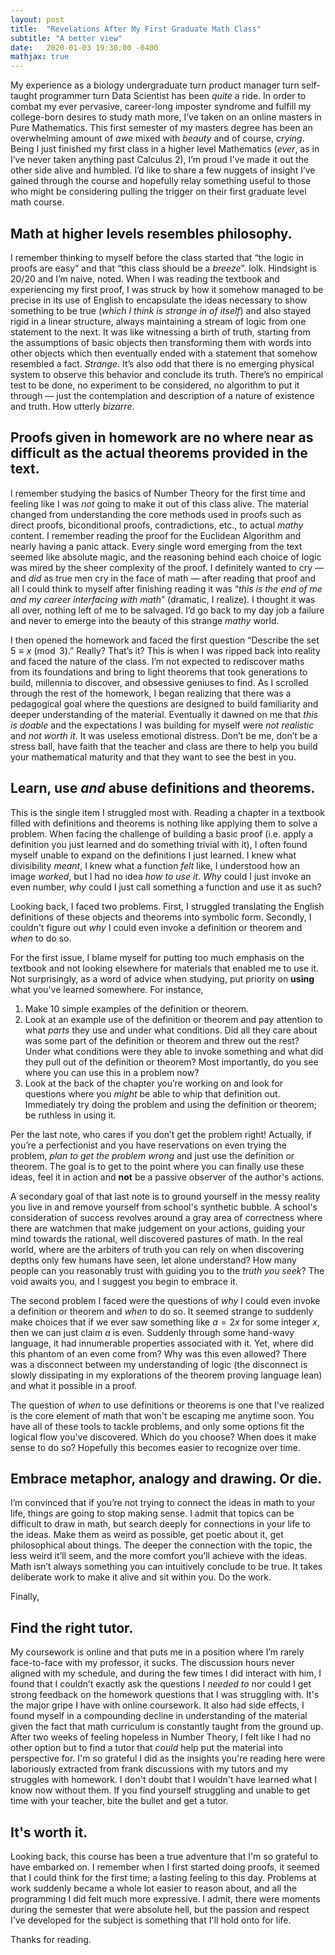 ```yaml
---
layout: post
title:  "Revelations After My First Graduate Math Class"
subtitle: "A better view"
date:   2020-01-03 19:30:00 -0400
mathjax: true
---
```


My experience as a biology undergraduate turn product manager turn self-taught programmer turn Data Scientist has been *quite* a ride. In order to combat my ever pervasive, career-long imposter syndrome and fulfill my college-born desires to study math more, I’ve taken on an online masters in Pure Mathematics. This first semester of my masters degree has been an overwhelming amount of *awe* mixed with *beauty* and of course, *crying*. Being I just finished my first class in a higher level Mathematics (*ever*, as in I’ve never taken anything past Calculus 2), I’m proud I've made it out the other side alive and humbled. I’d like to share a few nuggets of insight I’ve gained through the course and hopefully relay something useful to those who might be considering pulling the trigger on their first graduate level math course.

## Math at higher levels resembles philosophy.

I remember thinking to myself before the class started that “the logic in proofs are easy” and that “this class should be a *breeze*”. lolk. Hindsight is 20/20 and I’m naive, noted. When I was reading the textbook and experiencing my first proof, I was struck by how it somehow managed to be precise in its use of English to encapsulate the ideas necessary to show something to be true (*which I think is strange in of itself*) and also stayed rigid in a linear structure, always maintaining a stream of logic from one statement to the next. It was like witnessing a birth of truth, starting from the assumptions of basic objects then transforming them with words into other objects which then eventually ended with a statement that somehow resembled a fact. *Strange*. It’s also odd that there is no emerging physical system to observe this behavior and conclude its truth. There’s no empirical test to be done, no experiment to be considered, no algorithm to put it through — just the contemplation and description of a nature of existence and truth. How utterly *bizarre*.

## Proofs given in homework are no where near as difficult as the actual theorems provided in the text.

I remember studying the basics of Number Theory for the first time and feeling like I was *not* going to make it out of this class alive. The material changed from understanding the core methods used in proofs such as direct proofs, biconditional proofs, contradictions, etc., to actual *mathy* content. I remember reading the proof for the Euclidean Algorithm and nearly having a panic attack. Every single word emerging from the text seemed like absolute magic, and the reasoning behind each choice of logic was mired by the sheer complexity of the proof. I definitely wanted to cry — and *did* as true men cry in the face of math — after reading that proof and all I could think to myself after finishing reading it was “*this is the end of me and my career interfacing with math*” (dramatic, I realize). I thought it was all over, nothing left of me to be salvaged. I’d go back to my day job a failure and never to emerge into the beauty of this strange *mathy* world.

I then opened the homework and faced the first question “Describe the set $5 \equiv x \pmod 3$.” Really? That’s it? This is when I was ripped back into reality and faced the nature of the class. I’m not expected to rediscover maths from its foundations and bring to light theorems that took generations to build, millennia to discover, and obsessive geniuses to find. As I scrolled through the rest of the homework, I began realizing that there was a pedagogical goal where the questions are designed to build familiarity and deeper understanding of the material. Eventually it dawned on me that *this is doable* and the expectations I was building for myself were *not realistic* and *not worth it*. It was useless emotional distress. Don’t be me, don’t be a stress ball, have faith that the teacher and class are there to help you build your mathematical maturity and that they want to see the best in you.

## Learn, use *and* abuse definitions and theorems.

This is the single item I struggled most with. Reading a chapter in a textbook filled with definitions and theorems is nothing like applying them to solve a problem. When facing the challenge of building a basic proof (i.e. apply a definition you just learned and do something trivial with it), I often found myself unable to expand on the definitions I just learned. I knew what divisibility *meant*, I knew what a function *felt* like, I understood how an image *worked*, but I had no idea *how to use it*. *Why* could I just invoke an even number, *why* could I just call something a function and use it as such?

Looking back, I faced two problems. First, I struggled translating the English definitions of these objects and theorems into symbolic form. Secondly, I couldn't figure out *why* I could even invoke a definition or theorem and *when* to do so.

For the first issue, I blame myself for putting too much emphasis on the textbook and not looking elsewhere for materials that enabled me to use it. Not surprisingly, as a word of advice when studying, put priority on **using** what you've learned somewhere. For instance,
1. Make 10 simple examples of the definition or theorem.
2. Look at an example use of the definition or theorem and pay attention to what *parts* they use and under what conditions. Did all they care about was some part of the definition or theorem and threw out the rest? Under what conditions were they able to invoke something and what did they pull out of the definition or theorem? Most importantly, do you see where you can use this in a problem now?
3. Look at the back of the chapter you’re working on and look for questions where you *might* be able to whip that definition out. Immediately try doing the problem and using the definition or theorem; be ruthless in using it.

Per the last note, who cares if you don’t get the problem right! Actually, if you’re a perfectionist and you have reservations on even trying the problem, *plan to get the problem wrong* and just use the definition or theorem. The goal is to get to the point where you can finally use these ideas, feel it in action and **not** be a passive observer of the author's actions.

A secondary goal of that last note is to ground yourself in the messy reality you live in and remove yourself from school's synthetic bubble. A school's consideration of success revolves around a gray area of correctness where there are watchmen that make judgement on your actions, guiding your mind towards the rational, well discovered pastures of math. In the real world, where are the arbiters of truth you can rely on when discovering depths only few humans have seen, let alone understand? How many people can you reasonably trust with guiding you to the *truth you seek*? The void awaits you, and I suggest you begin to embrace it.

<!-- who are the watchmen that determine correctness? you have your peers, but even before you can show it to your peers, I'm sure there's a great deal of sitting down tight and waiting Get your head out of that and bring yourself back into the real world - the messy one you deal with day to day. There are no right answers and no one there to double check what you're doing. Just give it a go and continuously get better. -->

<!-- It's a great barometer for your personal learning of a very specific thing **they're** looking for, but not a measure of **your** problem-solving skills and comfort of the material in what you're learning. Sometimes the material they use simply sucks, scohol is not individualized to a person's needs and fit for personal challenges. This is a one-person-fit-all kinda situation where you're playing a role in to survive.  -->

<!-- For me, there is an internal idea that I always have to be right when solving a problem, and that if I don't succeed in proving a correct solution, I'm a failure. That's quite paralyzing, and anti-thetical to how I operate on any other operation in my life. School self imposes this idea that math is always correct. But who determines that correctness? These expert teachers - and whom the fuck are they? -->

The second problem I faced were the questions of *why* I could even invoke a definition or theorem and *when* to do so. It seemed strange to suddenly make choices that if we ever saw something like $a=2x$ for some integer $x$, then we can just claim $a$ is even. Suddenly through some hand-wavy language, it had innumerable properties associated with it. Yet, where did this phantom of an even come from? Why was this even allowed? There was a disconnect between my understanding of logic (the disconnect is slowly dissipating in my explorations of the theorem proving language lean) and what it possible in a proof.

The question of *when* to use definitions or theorems is one that I've realized is the core element of math that won't be escaping me anytime soon. You have all of these tools to tackle problems, and only some options fit the logical flow you've discovered. Which do you choose? When does it make sense to do so? Hopefully this becomes easier to recognize over time.

 <!-- It took me a while to understand mathematical logic (and is currently on the reading lists) and see the real-life association making a claim that if has four legs, is furry and barks, then it's a dog. and *when* to use a definition or theorem. I couldn't grasp why given some initial hypothesis, I can create new objects supported by exterior truths outside of the hypothesis served as arguments to the conclusion. I admit that both of these questions are still things I struggle with, whereas I realize the question of *when* will be persistent through any problem, and an element of problem solving. Granted, this problem still persists and I doubt it will ever leave as math is a game of choices -->



## Embrace metaphor, analogy and drawing. Or die.

I’m convinced that if you’re not trying to connect the ideas in math to your life, things are going to stop making sense. I admit that topics can be difficult to draw in math, but search deeply for connections in your life to the ideas. Make them as weird as possible, get poetic about it, get philosophical about things. The deeper the connection with the topic, the less weird it’ll seem, and the more comfort you’ll achieve with the ideas. Math isn’t always something you can intuitively conclude to be true. It takes deliberate work to make it alive and sit within you. Do the work.

Finally,

## Find the right tutor.
My coursework is online and that puts me in a position where I’m rarely face-to-face with my professor, it sucks. The discussion hours never aligned with my schedule, and during the few times I did interact with him, I found that I couldn’t exactly ask the questions I *needed to* nor could I get strong feedback on the homework questions that I was struggling with. It's the major gripe I have with online coursework. It also had side effects, I found myself in a compounding decline in understanding of the material given the fact that math curriculum is constantly taught from the ground up. After two weeks of feeling hopeless in Number Theory, I felt like I had no other option but to find a tutor that *could* help put the material into perspective for. I'm so grateful I did as the insights you're reading here were laboriously extracted from frank discussions with my tutors and my struggles with homework. I don't doubt that I wouldn't have learned what I know now without them. If you find yourself struggling and unable to get time with your teacher, bite the bullet and get a tutor.

## It's worth it.
Looking back, this course has been a true adventure that I'm so grateful to have embarked on. I remember when I first started doing proofs, it seemed that I could think for the first time; a lasting feeling to this day. Problems at work suddenly became a whole lot easier to reason about, and all the programming I did felt much more expressive. I admit, there were moments during the semester that were absolute hell, but the passion and respect I've developed for the subject is something that I'll hold onto for life.

Thanks for reading.